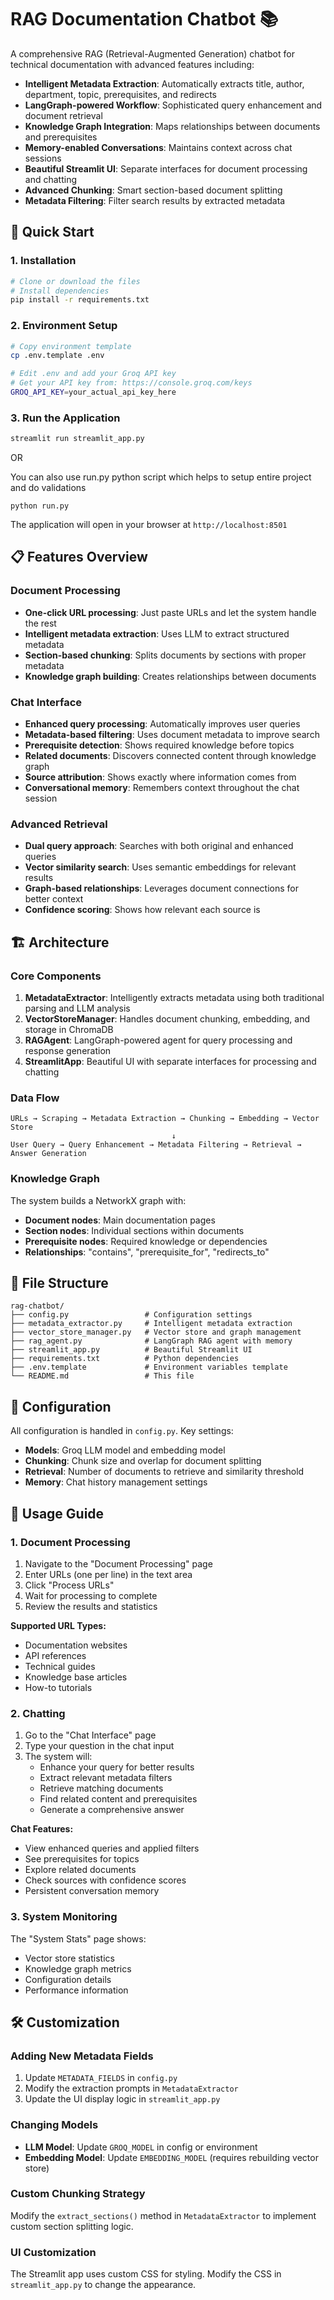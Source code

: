# RAG Documentation Chatbot 📚

A comprehensive RAG (Retrieval-Augmented Generation) chatbot for technical documentation with advanced features including:

- **Intelligent Metadata Extraction**: Automatically extracts title, author, department, topic, prerequisites, and redirects
- **LangGraph-powered Workflow**: Sophisticated query enhancement and document retrieval
- **Knowledge Graph Integration**: Maps relationships between documents and prerequisites
- **Memory-enabled Conversations**: Maintains context across chat sessions
- **Beautiful Streamlit UI**: Separate interfaces for document processing and chatting
- **Advanced Chunking**: Smart section-based document splitting
- **Metadata Filtering**: Filter search results by extracted metadata

## 🚀 Quick Start

### 1. Installation

```bash
# Clone or download the files
# Install dependencies
pip install -r requirements.txt
```

### 2. Environment Setup

```bash
# Copy environment template
cp .env.template .env

# Edit .env and add your Groq API key
# Get your API key from: https://console.groq.com/keys
GROQ_API_KEY=your_actual_api_key_here
```

### 3. Run the Application

```bash
streamlit run streamlit_app.py
```

OR

You can also use run.py python script which helps to setup entire project and do validations

```
python run.py
```

The application will open in your browser at `http://localhost:8501`

## 📋 Features Overview

### Document Processing

- **One-click URL processing**: Just paste URLs and let the system handle the rest
- **Intelligent metadata extraction**: Uses LLM to extract structured metadata
- **Section-based chunking**: Splits documents by sections with proper metadata
- **Knowledge graph building**: Creates relationships between documents

### Chat Interface

- **Enhanced query processing**: Automatically improves user queries
- **Metadata-based filtering**: Uses document metadata to improve search
- **Prerequisite detection**: Shows required knowledge before topics
- **Related documents**: Discovers connected content through knowledge graph
- **Source attribution**: Shows exactly where information comes from
- **Conversational memory**: Remembers context throughout the chat session

### Advanced Retrieval

- **Dual query approach**: Searches with both original and enhanced queries
- **Vector similarity search**: Uses semantic embeddings for relevant results
- **Graph-based relationships**: Leverages document connections for better context
- **Confidence scoring**: Shows how relevant each source is

## 🏗️ Architecture

### Core Components

1. **MetadataExtractor**: Intelligently extracts metadata using both traditional parsing and LLM analysis
2. **VectorStoreManager**: Handles document chunking, embedding, and storage in ChromaDB
3. **RAGAgent**: LangGraph-powered agent for query processing and response generation
4. **StreamlitApp**: Beautiful UI with separate interfaces for processing and chatting

### Data Flow

```
URLs → Scraping → Metadata Extraction → Chunking → Embedding → Vector Store
                                    ↓
User Query → Query Enhancement → Metadata Filtering → Retrieval → Answer Generation
```

### Knowledge Graph

The system builds a NetworkX graph with:

- **Document nodes**: Main documentation pages
- **Section nodes**: Individual sections within documents
- **Prerequisite nodes**: Required knowledge or dependencies
- **Relationships**: "contains", "prerequisite_for", "redirects_to"

## 📁 File Structure

```
rag-chatbot/
├── config.py                 # Configuration settings
├── metadata_extractor.py     # Intelligent metadata extraction
├── vector_store_manager.py   # Vector store and graph management
├── rag_agent.py              # LangGraph RAG agent with memory
├── streamlit_app.py          # Beautiful Streamlit UI
├── requirements.txt          # Python dependencies
├── .env.template             # Environment variables template
└── README.md                 # This file
```

## 🔧 Configuration

All configuration is handled in `config.py`. Key settings:

- **Models**: Groq LLM model and embedding model
- **Chunking**: Chunk size and overlap for document splitting
- **Retrieval**: Number of documents to retrieve and similarity threshold
- **Memory**: Chat history management settings

## 📖 Usage Guide

### 1. Document Processing

1. Navigate to the "Document Processing" page
2. Enter URLs (one per line) in the text area
3. Click "Process URLs"
4. Wait for processing to complete
5. Review the results and statistics

**Supported URL Types:**

- Documentation websites
- API references
- Technical guides
- Knowledge base articles
- How-to tutorials

### 2. Chatting

1. Go to the "Chat Interface" page
2. Type your question in the chat input
3. The system will:
   - Enhance your query for better results
   - Extract relevant metadata filters
   - Retrieve matching documents
   - Find related content and prerequisites
   - Generate a comprehensive answer

**Chat Features:**

- View enhanced queries and applied filters
- See prerequisites for topics
- Explore related documents
- Check sources with confidence scores
- Persistent conversation memory

### 3. System Monitoring

The "System Stats" page shows:

- Vector store statistics
- Knowledge graph metrics
- Configuration details
- Performance information

## 🛠️ Customization

### Adding New Metadata Fields

1. Update `METADATA_FIELDS` in `config.py`
2. Modify the extraction prompts in `MetadataExtractor`
3. Update the UI display logic in `streamlit_app.py`

### Changing Models

- **LLM Model**: Update `GROQ_MODEL` in config or environment
- **Embedding Model**: Update `EMBEDDING_MODEL` (requires rebuilding vector store)

### Custom Chunking Strategy

Modify the `extract_sections()` method in `MetadataExtractor` to implement custom section splitting logic.

### UI Customization

The Streamlit app uses custom CSS for styling. Modify the CSS in `streamlit_app.py` to change the appearance.
